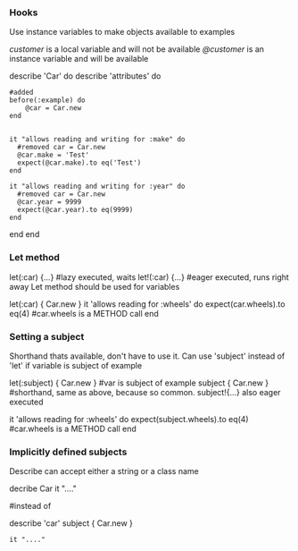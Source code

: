### Hooks
Use instance variables to make objects available to examples

*customer* is a local variable and will not be available
*@customer* is an instance variable and will be available

describe 'Car' do
  describe 'attributes' do

    #added
    before(:example) do
        @car = Car.new
    end


    it "allows reading and writing for :make" do
      #removed car = Car.new
      @car.make = 'Test'
      expect(@car.make).to eq('Test')
    end
    
    it "allows reading and writing for :year" do
      #removed car = Car.new
      @car.year = 9999
      expect(@car.year).to eq(9999)
    end
  end
end

### Let method
let(:car) {...} #lazy executed, waits
let!(:car) {...} #eager executed, runs right away
Let method should be used for variables

let(:car) { Car.new }
it 'allows reading for :wheels' do
    expect(car.wheels).to eq(4)  #car.wheels is a METHOD call
end

### Setting a subject
Shorthand thats available, don't have to use it.
Can use 'subject' instead of 'let' if variable is subject of example

let(:subject) { Car.new } #var is subject of example
subject { Car.new } #shorthand, same as above, because so common. subject!{...} also eager executed

it 'allows reading for :wheels' do
    expect(subject.wheels).to eq(4)  #car.wheels is a METHOD call
end

### Implicitly defined subjects
Describe can accept either a string or a class name

decribe Car
    it "...."

#instead of

describe 'car'
    subject { Car.new }

    it "...."